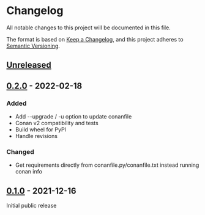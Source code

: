 # Changelog

All notable changes to this project will be documented in this file.

The format is based on [Keep a Changelog](https://keepachangelog.com/en/1.0.0/),
and this project adheres to [Semantic Versioning](https://semver.org/spec/v2.0.0.html).

## [Unreleased]


## [0.2.0] - 2022-02-18

### Added

- Add --upgrade / -u option to update conanfile
- Conan v2 compatibility and tests
- Build wheel for PyPI
- Handle revisions

### Changed

- Get requirements directly from conanfile.py/conanfile.txt instead running conan info


## [0.1.0] - 2021-12-16

Initial public release

[Unreleased]: https://github.com/lukasberbuer/conan-check-updates/compare/v0.2.0...HEAD
[0.2.0]: https://github.com/lukasberbuer/conan-check-updates/compare/v0.1.0...v0.2.0
[0.1.0]: https://github.com/lukasberbuer/conan-check-updates/releases/tag/v0.1.0
